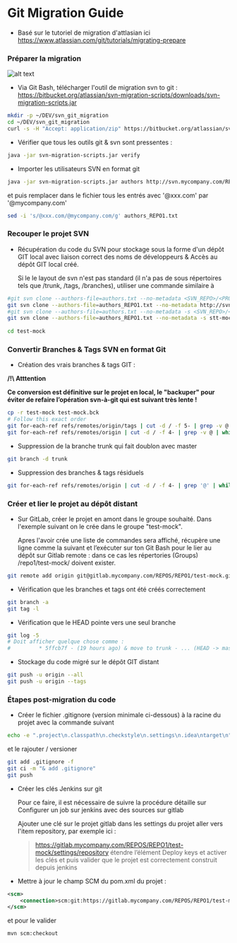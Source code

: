 # Git Migration Guide

* Basé sur le tutoriel de migration d'attlasian ici https://www.atlassian.com/git/tutorials/migrating-prepare

### Préparer la migration

![alt text](https://gitforwindows.org/img/git_logo.png "Git Bash")


* Via Git Bash, télécharger l'outil de migration svn  to git : https://bitbucket.org/atlassian/svn-migration-scripts/downloads/svn-migration-scripts.jar
```bash
mkdir -p ~/DEV/svn_git_migration
cd ~/DEV/svn_git_migration
curl -s -H "Accept: application/zip" https://bitbucket.org/atlassian/svn-migration-scripts/downloads/svn-migration-scripts.jar -o svn-migration-scripts.jar
```

* Vérifier que tous les outils git & svn sont pressentes : 
```bash
java -jar svn-migration-scripts.jar verify
```

* Importer les utilisateurs SVN en format git
```bash
java -jar svn-migration-scripts.jar authors http://svn.mycompany.com/REPOS/REPO1 > authors_REPO1.txt
```
   et puis remplacer dans le fichier tous les entrés avec '@xxx.com' par '@mycompany.com'
```bash
sed -i 's/@xxx.com/@mycompany.com/g' authors_REPO1.txt
```

### Recouper le projet SVN


* Récupération du code du SVN pour stockage sous la forme d'un dépôt GIT local avec liaison correct des noms de développeurs & Accès au dépôt GIT local créé.

   Si le le layout de svn n'est pas standard (il n'a pas de sous répertoires tels que /trunk, /tags, /branches), utiliser une commande similaire à 
```bash
#git svn clone --authors-file=authors.txt --no-metadata <SVN_REPO>/<PROJECT_NAME> <OUTPUT_GIT_REPO_NAME> -T <DIR_TRUNK> -t <DIR_TAGS> -b <DIR_BRANCHES>
git svn clone --authors-file=authors_REPO1.txt --no-metadata http://svn.mycompany.com/REPOS/REPO1/test-mock/ -T .
#git svn clone --authors-file=authors.txt --no-metadata -s <SVN_REPO>/<PROJECT_NAME> <OUTPUT_GIT_REPO_NAME>
git svn clone --authors-file=authors_REPO1.txt --no-metadata -s stt-mock http://svn.mycompany.com/REPO1/test-mock/
 
cd test-mock
```

### Convertir Branches & Tags SVN en format Git

* Création des vrais branches & tags GIT :

**/!\ Atttention**

**Ce conversion est définitive sur le projet en local, le "backuper"  pour éviter de refaire l’opération svn-à-git qui est suivant très lente !**
```bash
cp -r test-mock test-mock.bck
# Follow this exact order
git for-each-ref refs/remotes/origin/tags | cut -d / -f 5- | grep -v @ | while read tagname; do git tag "$tagname" "origin/tags/$tagname"; git branch -r -d "origin/tags/$tagname"; done
git for-each-ref refs/remotes/origin | cut -d / -f 4- | grep -v @ | while read branchname; do git branch "$branchname" "refs/remotes/origin/$branchname"; git branch -r -d "origin/$branchname"; done
```

* Suppression de la branche trunk qui fait doublon avec master
```bash
git branch -d trunk
```

* Suppression des branches & tags  résiduels
```bash
git for-each-ref refs/remotes/origin | cut -d / -f 4- | grep '@' | while read branchname; do git branch -r -d "origin/$branchname"; done
```

### Créer et lier le projet au dépôt distant

* Sur GitLab, créer le projet en amont  dans le groupe souhaité. Dans l'exemple suivant on le crée dans le groupe "test-mock".

   Apres l'avoir crée une liste de commandes sera affiché, récupère une ligne comme la suivant et l’exécuter sur ton Git Bash pour le lier au dépôt sur Gitlab  remote : dans ce cas les répertories (Groups) /repo1/test-mock/ doivent exister.
```bash
git remote add origin git@gitlab.mycompany.com/REPOS/REPO1/test-mock.git
```

* Vérification que les branches et tags ont été créés correctement
```bash
git branch -a
git tag -l
```

* Vérification que le HEAD pointe vers une seul branche
```bash
git log -5
# Doit afficher quelque chose comme : 
#         * 5ffcb7f - (19 hours ago) & move to trunk - ... (HEAD -> master)
```

* Stockage du code migré sur le dépôt GIT distant
```bash
git push -u origin --all
git push -u origin --tags
```

### Étapes post-migration du code

* Créer le fichier .gitignore (version minimale ci-dessous) à la racine du projet avec la commande suivant
```bash
echo -e ".project\n.classpath\n.checkstyle\n.settings\n.idea\ntarget\n" >> .gitignore
```
   et le rajouter / versioner
```bash
git add .gitignore -f
git ci -m "& add .gitignore"
git push
```

* Créer les clés Jenkins sur git

   Pour ce faire, il est nécessaire de suivre la procédure détaille sur Configurer un job sur jenkins avec des sources sur gitlab

   Ajouter une clé sur le projet gitlab dans les settings du projet aller vers l'item repository, par exemple ici :
   > https://gitlab.mycompany.com/REPOS/REPO1/test-mock/settings/repository
   étendre l’élément Deploy keys et activer les clés et puis valider que le projet est  correctement construit depuis jenkins


* Mettre à jour le champ SCM du pom.xml du projet : 
```xml
<scm>
    <connection>scm:git:https://gitlab.mycompany.com/REPOS/REPO1/test-mock.git</connection>
</scm>
```
   et pour le valider
```bash
mvn scm:checkout
```
